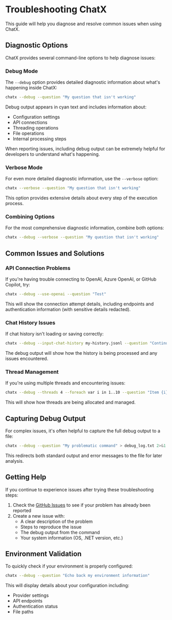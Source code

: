 # Troubleshooting ChatX

This guide will help you diagnose and resolve common issues when using ChatX.

## Diagnostic Options

ChatX provides several command-line options to help diagnose issues:

### Debug Mode

The `--debug` option provides detailed diagnostic information about what's happening inside ChatX:

```bash
chatx --debug --question "My question that isn't working"
```

Debug output appears in cyan text and includes information about:
- Configuration settings
- API connections
- Threading operations
- File operations
- Internal processing steps

When reporting issues, including debug output can be extremely helpful for developers to understand what's happening.

### Verbose Mode

For even more detailed diagnostic information, use the `--verbose` option:

```bash
chatx --verbose --question "My question that isn't working"
```

This option provides extensive details about every step of the execution process.

### Combining Options

For the most comprehensive diagnostic information, combine both options:

```bash
chatx --debug --verbose --question "My question that isn't working"
```

## Common Issues and Solutions

### API Connection Problems

If you're having trouble connecting to OpenAI, Azure OpenAI, or GitHub Copilot, try:

```bash
chatx --debug --use-openai --question "Test"
```

This will show the connection attempt details, including endpoints and authentication information (with sensitive details redacted).

### Chat History Issues

If chat history isn't loading or saving correctly:

```bash
chatx --debug --input-chat-history my-history.jsonl --question "Continue"
```

The debug output will show how the history is being processed and any issues encountered.

### Thread Management

If you're using multiple threads and encountering issues:

```bash
chatx --debug --threads 4 --foreach var i in 1..10 --question "Item {i}"
```

This will show how threads are being allocated and managed.

## Capturing Debug Output

For complex issues, it's often helpful to capture the full debug output to a file:

```bash
chatx --debug --question "My problematic command" > debug_log.txt 2>&1
```

This redirects both standard output and error messages to the file for later analysis.

## Getting Help

If you continue to experience issues after trying these troubleshooting steps:

1. Check the [GitHub Issues](https://github.com/robch/chatx/issues) to see if your problem has already been reported
2. Create a new issue with:
   - A clear description of the problem
   - Steps to reproduce the issue
   - The debug output from the command
   - Your system information (OS, .NET version, etc.)

## Environment Validation

To quickly check if your environment is properly configured:

```bash
chatx --debug --question "Echo back my environment information"
```

This will display details about your configuration including:
- Provider settings
- API endpoints
- Authentication status
- File paths